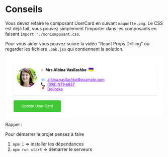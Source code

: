 # Conseils

Vous devez refaire le composant UserCard en suivant `maquette.png`. Le CSS est déjà fait, vous pouvez simplement l'importer dans les composants en faisant `import "./monComposant.css`.

Pour vous aider vous pouvez suivre la vidéo "React Props Drilling" ou regarder les fichiers `.bak.jsx` qui contiennent la solution.

![Maquette](./maquette.png)

Rappel :

Pour démarrer le projet pensez à faire

1. `npm i` => installer les dépendances
1. `npm run start` => démarrer le serveurs
